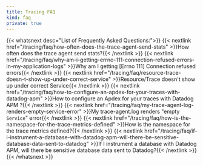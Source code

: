 ```yaml
---
title: Tracing FAQ
kind: faq
private: true
---
```

{{< whatsnext desc="List of Frequently Asked Questions:">}}
    {{< nextlink href="/tracing/faq/how-often-does-the-trace-agent-send-stats" >}}How often does the trace agent send stats?{{< /nextlink >}}
    {{< nextlink href="/tracing/faq/why-am-i-getting-errno-111-connection-refused-errors-in-my-application-logs" >}}Why am I getting [Errno 111] Connection refused errors{{< /nextlink >}}
    {{< nextlink href="/tracing/faq/resource-trace-doesn-t-show-up-under-correct-service" >}}Resource/Trace doesn't show up under correct Service{{< /nextlink >}}
    {{< nextlink href="/tracing/faq/how-to-configure-an-apdex-for-your-traces-with-datadog-apm" >}}How to configure an Apdex for your traces with Datadog APM ?{{< /nextlink >}}
    {{< nextlink href="/tracing/faq/my-trace-agent-log-renders-empty-service-error" >}}My trace-agent.log renders "empty `Service`" error{{< /nextlink >}}
    {{< nextlink href="/tracing/faq/how-is-the-namespace-for-the-trace-metrics-defined" >}}How is the namespace for the trace metrics defined?{{< /nextlink >}}
    {{< nextlink href="/tracing/faq/if-i-instrument-a-database-with-datadog-apm-will-there-be-sensitive-database-data-sent-to-datadog" >}}If I instrument a database with Datadog APM, will there be sensitive database data sent to Datadog?{{< /nextlink >}}
{{< /whatsnext >}}
